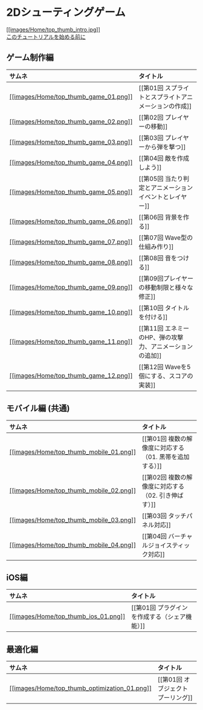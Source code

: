 2Dシューティングゲーム
=====================

[[[images/Home/top_thumb_intro.jpg]]<br>このチュートリアルを始める前に](このチュートリアルを始める前に)



## ゲーム制作編

サムネ|タイトル
:---|:---
[[[images/Home/top_thumb_game_01.png]]]()|[[第01回 スプライトとスプライトアニメーションの作成]]
[[[images/Home/top_thumb_game_02.png]]]()|[[第02回 プレイヤーの移動]]
[[[images/Home/top_thumb_game_03.png]]]()|[[第03回 プレイヤーから弾を撃つ]]
[[[images/Home/top_thumb_game_04.png]]]()|[[第04回 敵を作成しよう]]
[[[images/Home/top_thumb_game_05.png]]]()|[[第05回 当たり判定とアニメーションイベントとレイヤー]]
[[[images/Home/top_thumb_game_06.png]]]()|[[第06回 背景を作る]]
[[[images/Home/top_thumb_game_07.png]]]()|[[第07回 Wave型の仕組み作り]]
[[[images/Home/top_thumb_game_08.png]]]()|[[第08回 音をつける]]
[[[images/Home/top_thumb_game_09.png]]]()|[[第09回プレイヤーの移動制限と様々な修正]]
[[[images/Home/top_thumb_game_10.png]]]()|[[第10回 タイトルを付ける]]
[[[images/Home/top_thumb_game_11.png]]]()|[[第11回 エネミーのHP、弾の攻撃力、アニメーションの追加]]
[[[images/Home/top_thumb_game_12.png]]]()|[[第12回 Waveを5個にする、スコアの実装]]


## モバイル編 (共通)

サムネ|タイトル
:---|:---
[[[images/Home/top_thumb_mobile_01.png]]]()|[[第01回 複数の解像度に対応する（01. 黒帯を追加する）]]
[[[images/Home/top_thumb_mobile_02.png]]]()|[[第02回 複数の解像度に対応する（02. 引き伸ばす）]]
[[[images/Home/top_thumb_mobile_03.png]]]()|[[第03回 タッチパネル対応]]
[[[images/Home/top_thumb_mobile_04.png]]]()|[[第04回 バーチャルジョイスティック対応]]

## iOS編

サムネ|タイトル
:---|:---
[[[images/Home/top_thumb_ios_01.png]]]()|[[第01回 プラグインを作成する（シェア機能）]]



## 最適化編

サムネ|タイトル
:---|:---
[[[images/Home/top_thumb_optimization_01.png]]]()|[[第01回 オブジェクトプーリング]]
